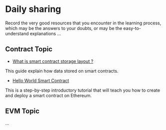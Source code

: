 # Daily sharing

Record the very good resources that you encounter in the learning process, which may be the answers to your doubts, or may be the easy-to-understand explanations ...

## Contract Topic

- [What is smart contract storage layout ?](https://docs.alchemy.com/docs/smart-contract-storage-layout)

This guide explain how data stored on smart contracts.

- [Hello World Smart Contract](https://docs.alchemy.com/docs/hello-world-smart-contract)

This is a step-by-step introductory tutorial that will teach you how to create and deploy a smart contract on Ethereum.

## EVM Topic

...
